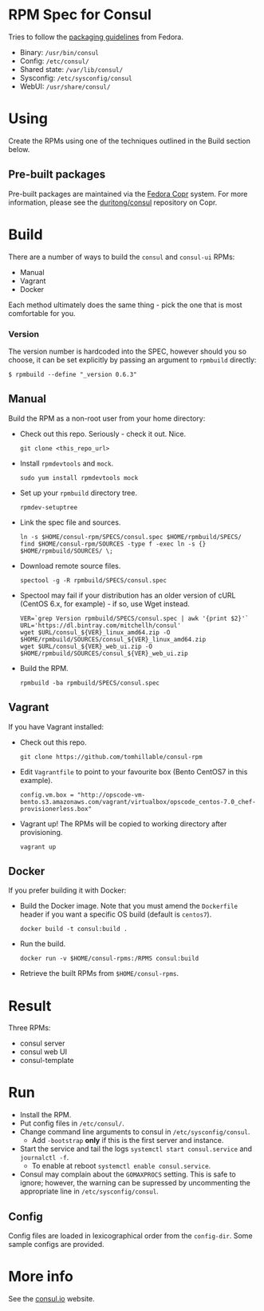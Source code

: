 # RPM Spec for Consul

Tries to follow the [packaging guidelines](https://fedoraproject.org/wiki/Packaging:Guidelines) from Fedora.

* Binary: `/usr/bin/consul`
* Config: `/etc/consul/`
* Shared state: `/var/lib/consul/`
* Sysconfig: `/etc/sysconfig/consul`
* WebUI: `/usr/share/consul/`

# Using

Create the RPMs using one of the techniques outlined in the Build section below.

## Pre-built packages

Pre-built packages are maintained via the [Fedora Copr](https://copr.fedoraproject.org/coprs/) system. For more information, please see the [duritong/consul](https://copr.fedoraproject.org/coprs/duritong/consul/) repository on Copr.

# Build

There are a number of ways to build the `consul` and `consul-ui` RPMs:
* Manual
* Vagrant
* Docker

Each method ultimately does the same thing - pick the one that is most comfortable for you.

### Version

The version number is hardcoded into the SPEC, however should you so choose, it can be set explicitly by passing an argument to `rpmbuild` directly:

```
$ rpmbuild --define "_version 0.6.3"
```

## Manual

Build the RPM as a non-root user from your home directory:

* Check out this repo. Seriously - check it out. Nice.
    ```
    git clone <this_repo_url>
    ```

* Install `rpmdevtools` and `mock`.
    ```
    sudo yum install rpmdevtools mock
    ```

* Set up your `rpmbuild` directory tree.
    ```
    rpmdev-setuptree
    ```

* Link the spec file and sources.
    ```
    ln -s $HOME/consul-rpm/SPECS/consul.spec $HOME/rpmbuild/SPECS/
    find $HOME/consul-rpm/SOURCES -type f -exec ln -s {} $HOME/rpmbuild/SOURCES/ \;
    ```

* Download remote source files.
    ```
    spectool -g -R rpmbuild/SPECS/consul.spec
    ```

* Spectool may fail if your distribution has an older version of cURL (CentOS
  6.x, for example) - if so, use Wget instead.
    ```
    VER=`grep Version rpmbuild/SPECS/consul.spec | awk '{print $2}'`
    URL='https://dl.bintray.com/mitchellh/consul'
    wget $URL/consul_${VER}_linux_amd64.zip -O $HOME/rpmbuild/SOURCES/consul_${VER}_linux_amd64.zip
    wget $URL/consul_${VER}_web_ui.zip -O $HOME/rpmbuild/SOURCES/consul_${VER}_web_ui.zip
    ```

* Build the RPM.
    ```
    rpmbuild -ba rpmbuild/SPECS/consul.spec
    ```

## Vagrant

If you have Vagrant installed:

* Check out this repo.
    ```
    git clone https://github.com/tomhillable/consul-rpm
    ```

* Edit `Vagrantfile` to point to your favourite box (Bento CentOS7 in this example).
    ```
    config.vm.box = "http://opscode-vm-bento.s3.amazonaws.com/vagrant/virtualbox/opscode_centos-7.0_chef-provisionerless.box"
    ```

* Vagrant up! The RPMs will be copied to working directory after provisioning.
    ```
    vagrant up
    ```

## Docker

If you prefer building it with Docker:

* Build the Docker image. Note that you must amend the `Dockerfile` header if you want a specific OS build (default is `centos7`).
    ```
    docker build -t consul:build .
    ```

* Run the build.
    ```
    docker run -v $HOME/consul-rpms:/RPMS consul:build
    ```

* Retrieve the built RPMs from `$HOME/consul-rpms`.

# Result

Three RPMs:
- consul server
- consul web UI
- consul-template

# Run

* Install the RPM.
* Put config files in `/etc/consul/`.
* Change command line arguments to consul in `/etc/sysconfig/consul`.
  * Add `-bootstrap` **only** if this is the first server and instance.
* Start the service and tail the logs `systemctl start consul.service` and `journalctl -f`.
  * To enable at reboot `systemctl enable consul.service`.
* Consul may complain about the `GOMAXPROCS` setting. This is safe to ignore;
  however, the warning can be supressed by uncommenting the appropriate line in
  `/etc/sysconfig/consul`.

## Config

Config files are loaded in lexicographical order from the `config-dir`. Some
sample configs are provided.

# More info

See the [consul.io](http://www.consul.io) website.

